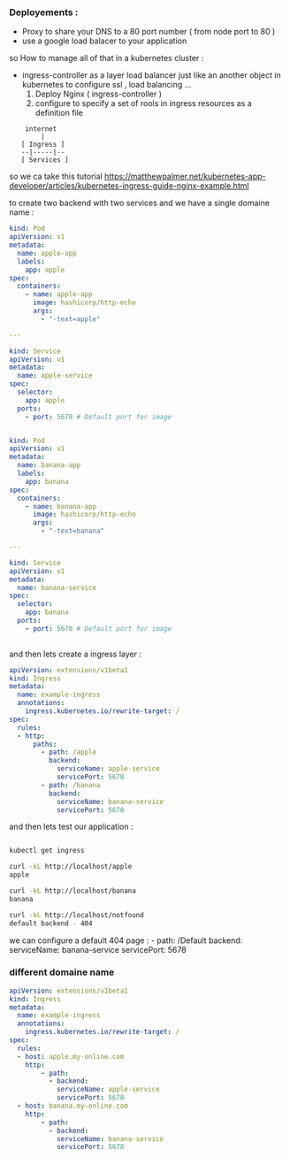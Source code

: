### Deployements :


- Proxy to share your DNS to a 80 port number ( from node port to 80 ) 
- use a google load balacer to your application 


so How to manage all of that in a kubernetes cluster :

- ingress-controller as a layer load balancer just like an another object in kubernetes to configure ssl , load balancing ...
  1. Deploy Nginx ( ingress-controller )
  2. configure to specify a set of rools in ingress resources as a definition file 


```
    internet
        |
   [ Ingress ]
   --|-----|--
   [ Services ]

```


so we ca take this tutorial https://matthewpalmer.net/kubernetes-app-developer/articles/kubernetes-ingress-guide-nginx-example.html

to create two backend with two services and we have a single domaine name : 

``` yaml
kind: Pod
apiVersion: v1
metadata:
  name: apple-app
  labels:
    app: apple
spec:
  containers:
    - name: apple-app
      image: hashicorp/http-echo
      args:
        - "-text=apple"

---

kind: Service
apiVersion: v1
metadata:
  name: apple-service
spec:
  selector:
    app: apple
  ports:
    - port: 5678 # Default port for image

```



``` yaml

kind: Pod
apiVersion: v1
metadata:
  name: banana-app
  labels:
    app: banana
spec:
  containers:
    - name: banana-app
      image: hashicorp/http-echo
      args:
        - "-text=banana"

---

kind: Service
apiVersion: v1
metadata:
  name: banana-service
spec:
  selector:
    app: banana
  ports:
    - port: 5678 # Default port for image
    
```




and then lets create a ingress layer :

```yaml
apiVersion: extensions/v1beta1
kind: Ingress
metadata:
  name: example-ingress
  annotations:
    ingress.kubernetes.io/rewrite-target: /
spec:
  rules:
  - http:
      paths:
        - path: /apple
          backend:
            serviceName: apple-service
            servicePort: 5678
        - path: /banana
          backend:
            serviceName: banana-service
            servicePort: 5678
```


and then lets test our application :

```sh

kubectl get ingress 

curl -kL http://localhost/apple
apple

curl -kL http://localhost/banana
banana

curl -kL http://localhost/notfound
default backend - 404

```

we can configure a default 404 page :
        - path: /Default
          backend:
            serviceName: banana-service
            servicePort: 5678


### different domaine name 

```yaml
apiVersion: extensions/v1beta1
kind: Ingress
metadata:
  name: example-ingress
  annotations:
    ingress.kubernetes.io/rewrite-target: /
spec:
  rules:
  - host: apple.my-online.com
    http:
        - path: 
          - backend:
            serviceName: apple-service
            servicePort: 5678
  - host: banana.my-online.com
    http:
        - path:
          - backend:
            serviceName: banana-service
            servicePort: 5678
```
